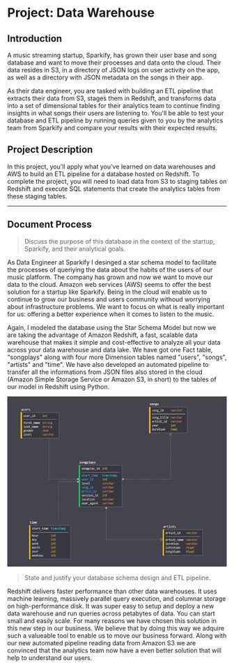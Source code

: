 # Project: Data Warehouse

## Introduction
A music streaming startup, Sparkify, has grown their user base and song database and want to move their processes and data onto the cloud. Their data resides in S3, in a directory of JSON logs on user activity on the app, as well as a directory with JSON metadata on the songs in their app.

As their data engineer, you are tasked with building an ETL pipeline that extracts their data from S3, stages them in Redshift, and transforms data into a set of dimensional tables for their analytics team to continue finding insights in what songs their users are listening to. You'll be able to test your database and ETL pipeline by running queries given to you by the analytics team from Sparkify and compare your results with their expected results.

## Project Description
In this project, you'll apply what you've learned on data warehouses and AWS to build an ETL pipeline for a database hosted on Redshift. To complete the project, you will need to load data from S3 to staging tables on Redshift and execute SQL statements that create the analytics tables from these staging tables.

***
## Document Process

> Discuss the purpose of this database in the context of the startup, Sparkify, and their analytical goals.

As Data Engineer at Sparkify I desinged a star schema model to facilitate the processes of queriying the data about the habits of the users of our music platform. The company has grown and now we want to move our data to the cloud. Amazon web services (AWS) seems to offer the best solution for a startup like Sparkify. Being in the cloud will enable us to continue to grow our business and users community withoud worrying about infrastructure problems. We want to focus on what is really important for us: offering a better experience when it comes to listen to the music.

Again, I modeled the database using the Star Schema Model but now we are taking the advantage of Amazon Redshift, a fast, scalable data warehouse that makes it simple and cost-effective to analyze all your data across your data warehouse and data lake. We have got one Fact table, "songplays" along with four more Dimension tables named "users", "songs", "artists" and "time". We have also developed an automated pipeline to transfer all the informations from JSON files also stored in the cloud (Amazon Simple Storage Service or Amazon S3, in short) to the tables of our model in Redshift using Python.

![Star Schema](schema.png)

> State and justify your database schema design and ETL pipeline.

Redshift delivers faster performance than other data warehouses. It uses machine learning, massively parallel query execution, and columnar storage on high-performance disk. It was super easy to setup and deploy a new data warehouse and run queries across petabytes of data. You can start small and easily scale. For many reasons we have chosen this solution in this new step in our business. We believe that by doing this way we adquire such a valueable tool to enable us to move our business forward. Along with our new automated pipeline reading data from Amazon S3 we are convinced that the analytics team now have a even better solution that will help to understand our users.
